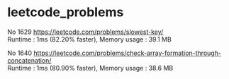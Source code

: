 # leetcode_problems

No 1629 https://leetcode.com/problems/slowest-key/ \
Runtime : 1ms (82.20% faster), Memory usage : 39.1 MB

No 1640 https://leetcode.com/problems/check-array-formation-through-concatenation/ \
Runtime : 1ms (80.90% faster), Memory usage : 38.6 MB
